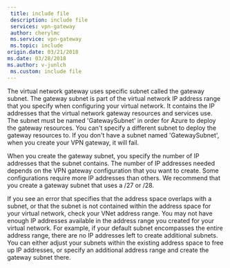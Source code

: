 ```yaml
---
 title: include file
 description: include file
 services: vpn-gateway
 author: cherylmc
 ms.service: vpn-gateway
 ms.topic: include
origin.date: 03/21/2018
ms.date: 03/28/2018
ms.author: v-junlch
 ms.custom: include file
---
```


The virtual network gateway uses specific subnet called the gateway subnet. The gateway subnet is part of the virtual network IP address range that you specify when configuring your virtual network. It contains the IP addresses that the virtual network gateway resources and services use. The subnet must be named 'GatewaySubnet' in order for Azure to deploy the gateway resources. You can't specify a different subnet to deploy the gateway resources to. If you don't have a subnet named 'GatewaySubnet', when you create your VPN gateway, it will fail.

When you create the gateway subnet, you specify the number of IP addresses that the subnet contains. The number of IP addresses needed depends on the VPN gateway configuration that you want to create. Some configurations require more IP addresses than others. We recommend that you create a gateway subnet that uses a /27 or /28.

If you see an error that specifies that the address space overlaps with a subnet, or that the subnet is not contained within the address space for your virtual network, check your VNet address range. You may not have enough IP addresses available in the address range you created for your virtual network. For example, if your default subnet encompasses the entire address range, there are no IP addresses left to create additional subnets. You can either adjust your subnets within the existing address space to free up IP addresses, or specify an additional address range and create the gateway subnet there.

<!-- ms.date: 03/28/2018 -->